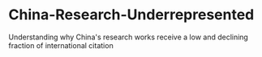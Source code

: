 # China-Research-Underrepresented
Understanding why China's research works receive a low and declining fraction of international citation
